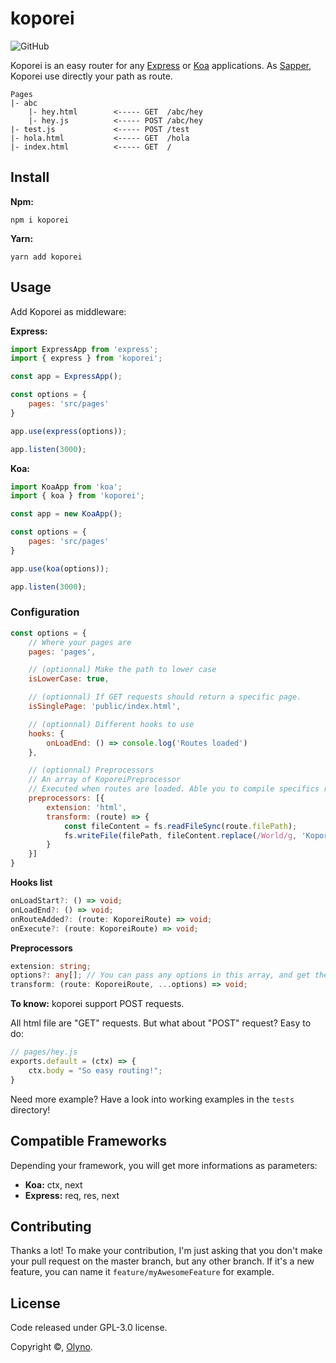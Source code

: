 # koporei

![GitHub](https://img.shields.io/github/license/Olyno/koporei?style=for-the-badge)

Koporei is an easy router for any [Express](https://expressjs.com) or [Koa](https://koajs.com) applications. As [Sapper](https://sapper.svelte.dev), Koporei use directly your path as route.

```
Pages
|- abc
    |- hey.html        <----- GET  /abc/hey
    |- hey.js          <----- POST /abc/hey
|- test.js             <----- POST /test
|- hola.html           <----- GET  /hola
|- index.html          <----- GET  /
```

## Install

**Npm:**

```
npm i koporei
```

**Yarn:**
```
yarn add koporei
```

## Usage

Add Koporei as middleware:

**Express:**

```js
import ExpressApp from 'express';
import { express } from 'koporei';

const app = ExpressApp();

const options = {
    pages: 'src/pages'
}

app.use(express(options));

app.listen(3000);
```

**Koa:**

```js
import KoaApp from 'koa';
import { koa } from 'koporei';

const app = new KoaApp();

const options = {
    pages: 'src/pages'
}

app.use(koa(options));

app.listen(3000);
```

### Configuration

```js
const options = {
    // Where your pages are
    pages: 'pages',

    // (optionnal) Make the path to lower case
    isLowerCase: true,

    // (optionnal) If GET requests should return a specific page.
    isSinglePage: 'public/index.html',

    // (optionnal) Different hooks to use
    hooks: {
        onLoadEnd: () => console.log('Routes loaded')
    },

    // (optionnal) Preprocessors
    // An array of KoporeiPreprocessor
    // Executed when routes are loaded. Able you to compile specifics routes
    preprocessors: [{
        extension: 'html',
        transform: (route) => {
            const fileContent = fs.readFileSync(route.filePath);
            fs.writeFile(filePath, fileContent.replace(/World/g, 'Koporei Preprocessors'));
        }
    }]
}
```

**Hooks list**

```ts
onLoadStart?: () => void;
onLoadEnd?: () => void;
onRouteAdded?: (route: KoporeiRoute) => void;
onExecute?: (route: KoporeiRoute) => void;
```

**Preprocessors**

```ts
extension: string;
options?: any[]; // You can pass any options in this array, and get them in the transform function
transform: (route: KoporeiRoute, ...options) => void;
```

**To know:** koporei support POST requests.

All html file are "GET" requests. But what about "POST" request? Easy to do:

```js
// pages/hey.js
exports.default = (ctx) => {
    ctx.body = "So easy routing!";
}
```

Need more example? Have a look into working examples in the ``tests`` directory!

## Compatible Frameworks

Depending your framework, you will get more informations as parameters:

 * **Koa:** ctx, next
 * **Express:** req, res, next

## Contributing

Thanks a lot! To make your contribution, I'm just asking that you don't make your pull request on the master branch, but any other branch. If it's a new feature, you can name it ``feature/myAwesomeFeature`` for example.

## License

Code released under GPL-3.0 license.

Copyright ©, [Olyno](https://github.com/Olyno).